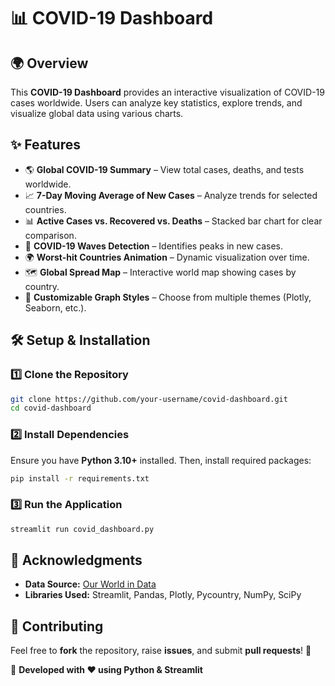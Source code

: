 # 📊 COVID-19 Dashboard

## 🌍 Overview
This **COVID-19 Dashboard** provides an interactive visualization of COVID-19 cases worldwide. Users can analyze key statistics, explore trends, and visualize global data using various charts.

## ✨ Features
- 🌎 **Global COVID-19 Summary** – View total cases, deaths, and tests worldwide.
- 📈 **7-Day Moving Average of New Cases** – Analyze trends for selected countries.
- 📊 **Active Cases vs. Recovered vs. Deaths** – Stacked bar chart for clear comparison.
- 🚀 **COVID-19 Waves Detection** – Identifies peaks in new cases.
- 🌍 **Worst-hit Countries Animation** – Dynamic visualization over time.
- 🗺️ **Global Spread Map** – Interactive world map showing cases by country.
- 🎨 **Customizable Graph Styles** – Choose from multiple themes (Plotly, Seaborn, etc.).

## 🛠️ Setup & Installation
### 1️⃣ Clone the Repository
```bash
git clone https://github.com/your-username/covid-dashboard.git
cd covid-dashboard
```
### 2️⃣ Install Dependencies
Ensure you have **Python 3.10+** installed. Then, install required packages:
```bash
pip install -r requirements.txt
```
### 3️⃣ Run the Application
```bash
streamlit run covid_dashboard.py
```


## 📜 Acknowledgments
- **Data Source:** [Our World in Data](https://ourworldindata.org/coronavirus)
- **Libraries Used:** Streamlit, Pandas, Plotly, Pycountry, NumPy, SciPy

## 📢 Contributing
Feel free to **fork** the repository, raise **issues**, and submit **pull requests**! 🚀

🚀 **Developed with ❤️ using Python & Streamlit**

